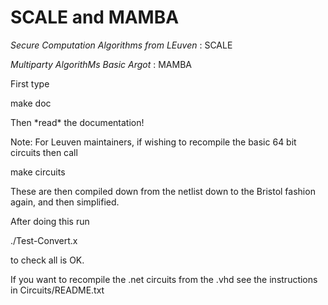 
# SCALE and MAMBA

*Secure Computation Algorithms from LEuven* : SCALE

*Multiparty AlgorithMs Basic Argot*         : MAMBA


First type
<p>
        make doc
</p>
Then *read* the documentation!

Note: For Leuven maintainers, if wishing to recompile the basic 64 bit 
circuits then call
<p>
        make circuits
</p>
These are then compiled down from the netlist down to the Bristol
fashion again, and then simplified. 

After doing this run
<p>
        ./Test-Convert.x
</p>
to check all is OK.


If you want to recompile the .net circuits from the .vhd see the
instructions in Circuits/README.txt

